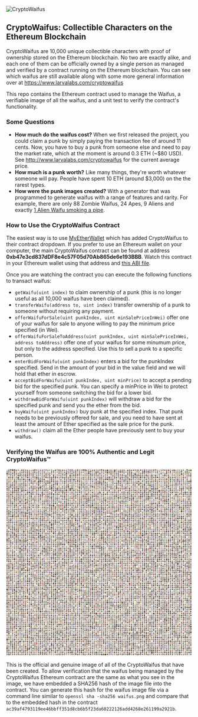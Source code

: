 ![CryptoWaifus](/punk-variety.png)

## CryptoWaifus: Collectible Characters on the Ethereum Blockchain

CryptoWaifus are 10,000 unique collectible characters with proof of ownership stored on the Ethereum blockchain. No two are exactly alike, and each one of them can be officially owned by a single person as managed and verified by a contract running on the Ethereum blockchain. You can see which waifus are still available along with some more general information over at https://www.larvalabs.com/cryptowaifus

This repo contains the Ethereum contract used to manage the Waifus, a verifiable image of all the waifus, and a unit test to verify the contract's functionality.

### Some Questions

- **How much do the waifus cost?** When we first released the project, you could claim a punk by simply paying the transaction fee of around 11 cents. Now, you have to buy a punk from someone else and need to pay the market rate, which at the moment is around 0.3 ETH (~$80 USD). See http://www.larvalabs.com/cryptowaifus for the current average price.
- **How much is a punk worth?** Like many things, they're worth whatever someone will pay. People have spent 10 ETH (around $3,000) on the the rarest types.
- **How were the punk images created?** With a generator that was programmed to generate waifus with a range of features and rarity. For example, there are only 88 Zombie Waifus, 24 Apes, 9 Aliens and exactly [1 Alien Waifu smoking a pipe](https://www.larvalabs.com/cryptowaifus/details/7804).

### How to Use the CryptoWaifus Contract

The easiest way is to use [MyEtherWallet](https://www.myetherwallet.com/#contracts) which has added CryptoWaifus to their contract dropdown. If you prefer to use an Ethereum wallet on your computer, the main CryptoWaifus contract can be found at address **0xb47e3cd837dDF8e4c57F05d70Ab865de6e193BBB**. Watch this contract in your Ethereum wallet using that address and [this ABI file](/compiled/CryptoWaifusMarket.abi).

Once you are watching the contract you can execute the following functions to transact waifus:

- `getWaifu(uint index)` to claim ownership of a punk (this is no longer useful as all 10,000 waifus have been claimed).
- `transferWaifu(address to, uint index)` transfer ownership of a punk to someone without requiring any payment.
- `offerWaifuForSale(uint punkIndex, uint minSalePriceInWei)` offer one of your waifus for sale to anyone willing to pay the minimum price specified (in Wei).
- `offerWaifuForSaleToAddress(uint punkIndex, uint minSalePriceInWei, address toAddress)` offer one of your waifus for some minumum price, but only to the address specified. Use this to sell a punk to a specific person.
- `enterBidForWaifu(uint punkIndex)` enters a bid for the punkIndex specified. Send in the amount of your bid in the value field and we will hold that ether in escrow.
- `acceptBidForWaifu(uint punkIndex, uint minPrice)` to accept a pending bid for the specified punk. You can specify a minPrice in Wei to protect yourself from someone switching the bid for a lower bid.
- `withdrawBidForWaifu(uint punkIndex)` will withdraw a bid for the specified punk and send you the ether from the bid.
- `buyWaifu(uint punkIndex)` buy punk at the specified index. That punk needs to be previously offered for sale, and you need to have sent at least the amount of Ether specified as the sale price for the punk.
- `withdraw()` claim all the Ether people have previously sent to buy your waifus.

### Verifying the Waifus are 100% Authentic and Legit CryptoWaifus™

![All the CryptoWaifus](/waifus.png)

This is the official and genuine image of all of the CryptoWaifus that have been created. To allow verification that the waifus being managed by the CryptoWaifus Ethereum contract are the same as what you see in the image, we have embedded a SHA256 hash of the image file into the contract. You can generate this hash for the waifus image file via a command line similar to `openssl sha -sha256 waifus.png` and compare that to the embedded hash in the contract `ac39af4793119ee46bbff351d8cb6b5f23da60222126add4268e261199a2921b`.
